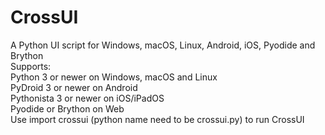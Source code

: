 # CrossUI
A Python UI script for Windows, macOS, Linux, Android, iOS, Pyodide and Brython <br>
Supports: <br>
Python 3 or newer on Windows, macOS and Linux <br>
PyDroid 3 or newer on Android <br>
Pythonista 3 or newer on iOS/iPadOS <br>
Pyodide or Brython on Web <br>
Use import crossui (python name need to be crossui.py) to run CrossUI <br>
